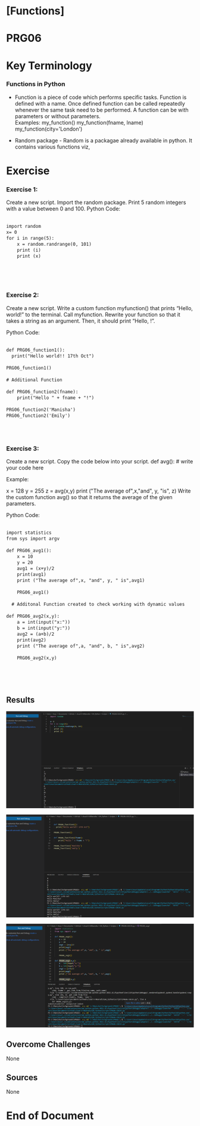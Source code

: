 # [Functions]
# PRG06

# Key Terminology

### Functions in Python  
* Function is a piece of code which performs specific tasks. Function is defined with a name. Once defined function can be called repeatedly whenever the same task need to be performed. A function can be with parameters or without parameters.   
Examples:
my_function()
my_function(fname, lname)
my_function(city='London')

* Random package - Random is a packagae already available in python. It contains various functions viz, 


# Exercise
### Exercise 1:
Create a new script.
Import the random package.
Print 5 random integers with a value between 0 and 100.
Python Code:

<pre><code>
import random
x= 0
for i in range(5):
    x = random.randrange(0, 101)
    print (i)
    print (x)

</pre>
</code>


### Exercise 2:
Create a new script.
Write a custom function myfunction() that prints “Hello, world!” to the terminal. Call myfunction.
Rewrite your function so that it takes a string as an argument. Then, it should print “Hello, <string>!”.

Python Code:
<pre><code>
def PRG06_function1():
  print("Hello world!! 17th Oct")

PRG06_function1()

# Additional Function

def PRG06_function2(fname):
    print("Hello " + fname + "!")

PRG06_function2('Manisha')
PRG06_function2('Emily')
</pre>
</code>

### Exercise 3:
Create a new script.
Copy the code below into your script.
def avg():
    # write your code here

 Example:

x = 128
y = 255
z = avg(x,y)
print ("The average of",x,"and", y, "is", z)
Write the custom function avg() so that it returns the average of the given parameters.

Python Code:

<pre><code>
import statistics
from sys import argv

def PRG06_avg1():
    x = 10
    y = 20
    avg1 = (x+y)/2
    print(avg1)
    print ("The average of",x, "and", y, " is",avg1)
  
    PRG06_avg1()

  # Additonal Function created to check working with dynamic values

def PRG06_avg2(x,y):
    a = int(input("x:"))
    b = int(input("y:"))
    avg2 = (a+b)/2
    print(avg2)
    print ("The average of",a, "and", b, " is",avg2)

    PRG06_avg2(x,y)

</pre>
</code>

## Results
![Exercide 01 - Result](https://github.com/Techgrounds-Cloud-9/cloud-9-MBarodia/blob/e3d76e3f81e9b770dab305898f406a169df52ab2/00_includes/04_Python/PRG06/PRG06-EXC01.PNG)

![Exercide 02 - Result](https://github.com/Techgrounds-Cloud-9/cloud-9-MBarodia/blob/e3d76e3f81e9b770dab305898f406a169df52ab2/00_includes/04_Python/PRG06/PRG06-EXC02.PNG)

![Exercide 03 - Result](https://github.com/Techgrounds-Cloud-9/cloud-9-MBarodia/blob/e3d76e3f81e9b770dab305898f406a169df52ab2/00_includes/04_Python/PRG06/PRG06-EXC03.PNG)

## Overcome Challenges
 None
## Sources
None
# End of Document